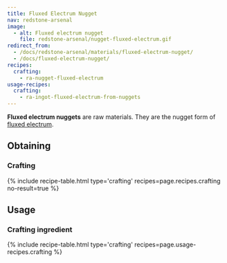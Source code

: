 ```yaml
---
title: Fluxed Electrum Nugget
nav: redstone-arsenal
image:
  - alt: Fluxed electrum nugget
    file: redstone-arsenal/nugget-fluxed-electrum.gif
redirect_from:
  - /docs/redstone-arsenal/materials/fluxed-electrum-nugget/
  - /docs/fluxed-electrum-nugget/
recipes:
  crafting:
    - ra-nugget-fluxed-electrum
usage-recipes:
  crafting:
    - ra-ingot-fluxed-electrum-from-nuggets
---
```


**Fluxed electrum nuggets** are raw materials. They are the nugget form of
[fluxed electrum](/docs/redstone-arsenal/fluxed-electrum-ingot/).


Obtaining
---------

### Crafting
{% include recipe-table.html type='crafting' recipes=page.recipes.crafting no-result=true %}


Usage
-----

### Crafting ingredient
{% include recipe-table.html type='crafting' recipes=page.usage-recipes.crafting %}
